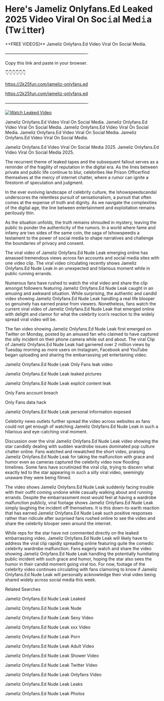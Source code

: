 # Here's Jameliz Onlyfans.Ed Leaked 2025 Video Viral On Soc𝚒al Med𝚒a (Tw𝚒tter)

++FREE VIDEOS]** Jameliz Onlyfans.Ed Video Viral On Social Media.

———————————————————-

Copy this link and paste in your browser.

👇👇👇👇👇👇

https://2k25fun.com/jameliz-onlyfans.ed

https://2k25fun.com/jameliz-onlyfans.ed

———————————————————-

[![Watch Leaked Video](https://miro.medium.com/v2/resize:fit:828/format:webp/1*cilzJN44JGOrTw9NJCrNHA.gif "Watch Leaked Video")](https://2k25fun.com/jameliz-onlyfans.ed)

Jameliz Onlyfans.Ed Video Viral On Social Media. Jameliz Onlyfans.Ed Video Viral On Social Media. Jameliz Onlyfans.Ed Video Viral On Social Media. Jameliz Onlyfans.Ed Video Viral On Social Media. Jameliz Onlyfans.Ed Video Viral On Social Media.

Jameliz Onlyfans.Ed Video Viral On Social Media 2025. Jameliz Onlyfans.Ed Video Viral On Social Media 2025.

The recurrent theme of leaked tapes and the subsequent fallout serves as a reminder of the fragility of reputation in the digital era. As the lines between private and public life continue to blur, celebrities like Prison Officerfind themselves at the mercy of internet chatter, where a rumor can ignite a firestorm of speculation and judgment.

In the ever evolving landscape of celebrity culture, the Ishowspeedscandal underscores the relentless pursuit of sensationalism, a pursuit that often comes at the expense of truth and dignity. As we navigate the complexities of the digital age, the line between entertainment and exploitation remains perilously thin.

As the situation unfolds, the truth remains shrouded in mystery, leaving the public to ponder the authenticity of the rumors. In a world where fame and infamy are two sides of the same coin, the saga of Ishowspeedis a testament to the power of social media to shape narratives and challenge the boundaries of privacy and consent.

The viral video of Jameliz Onlyfans.Ed Nude Leak emerging online has amassed tremendous views across fan accounts and social media sites with one video clip. The viral video circulating recently shows Jameliz Onlyfans.Ed Nude Leak in an unexpected and hilarious moment while in public running errands.

Numerous fans have rushed to watch the viral video and share the clip amongst followers featuring Jameliz Onlyfans.Ed Nude Leak caught in an amusing and awkward situation. While surprising, the authentic and candid video showing Jameliz Onlyfans.Ed Nude Leak handling a real life blooper so genuinely has earned praise from viewers. Nonetheless, fans watch the current viral video of Jameliz Onlyfans.Ed Nude Leak that emerged online with delight and clamor for what the celebrity icon’s reaction to the widely spread viral video will be.

The fan video showing Jameliz Onlyfans.Ed Nude Leak first emerged on Twitter on Monday, posted by an amused fan who claimed to have captured the silly incident on their phone camera while out and about. The viral Clip of Jameliz Onlyfans.Ed Nude Leak had garnered over 2 million views by Tuesday morning as more users on Instagram, Facebook and YouTube began uploading and sharing the embarrassing yet entertaining video.

Jameliz Onlyfans.Ed Nude Leak Only Fans leak video

Jameliz Onlyfans.Ed Nude Leak leaked pictures

Jameliz Onlyfans.Ed Nude Leak explicit content leak

Only Fans account breach

Only Fans data hack

Jameliz Onlyfans.Ed Nude Leak personal information exposed

Celebrity news outlets further spread the video across websites as fans could not get enough of watching Jameliz Onlyfans.Ed Nude Leak in such a hilarious and eye-catching viral moment.

Discussion over the viral Jameliz Onlyfans.Ed Nude Leak video showing the star candidly dealing with sudden wardrobe issues dominated pop culture chatter online. Fans watched and rewatched the short video, praising Jameliz Onlyfans.Ed Nude Leak for taking the malfunction with grace and humor even as cameras captured the celebrity video now flooding timelines. Some fans have scrutinized the viral clip, trying to discern what exactly led to the star appearing in such a silly viral video, seemingly unaware they were being filmed.

The video shows Jameliz Onlyfans.Ed Nude Leak suddenly facing trouble with their outfit coming undone while casually walking about and running errands. Despite the embarrassment most would feel at having a wardrobe malfunction publicly, viral footage shows Jameliz Onlyfans.Ed Nude Leak simply laughing the incident off themselves. It is this down-to-earth reaction that has earned Jameliz Onlyfans.Ed Nude Leak such positive responses rather than ridicule after surprised fans rushed online to see the video and share the celebrity blooper seen around the internet.

While reps for the star have not commented directly on the leaked embarrassing video, Jameliz Onlyfans.Ed Nude Leak will likely have to address the viral clip rapidly spreading online featuring quite the comedic celebrity wardrobe malfunction. Fans eagerly watch and share the video showing Jameliz Onlyfans.Ed Nude Leak handling the potentially humiliating public incident with such grace and humor, hoping the star also sees the humor in their candid moment going viral too. For now, footage of the celebrity video continues circulating with fans clamoring to know if Jameliz Onlyfans.Ed Nude Leak will personally acknowledge their viral video being shared widely across social media this week.

Related Searches

Jameliz Onlyfans.Ed Nude Leak Leaked

Jameliz Onlyfans.Ed Nude Leak Nude

Jameliz Onlyfans.Ed Nude Leak Sexy Video

Jameliz Onlyfans.Ed Nude Leak xxx Video

Jameliz Onlyfans.Ed Nude Leak Porn

Jameliz Onlyfans.Ed Nude Leak Adult Video

Jameliz Onlyfans.Ed Nude Leak Shower Video

Jameliz Onlyfans.Ed Nude Leak Twitter Video

Jameliz Onlyfans.Ed Nude Leak Onlyfans Video

Jameliz Onlyfans.Ed Nude Leak Leaks

Jameliz Onlyfans.Ed Nude Leak Photos